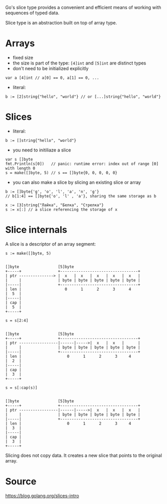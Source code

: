 Go's slice type provides a convenient and efficient means of working with sequences of typed data.

Slice type is an abstraction built on top of array type.

# Arrays

* fixed size
* the size is part of the type: `[4]int` and `[5]int` are distinct types
* don't need to be initialized explicitly

```
var a [4]int // a[0] == 0, a[1] == 0, ...
```

* literal:

```
b := [2]string{"hello", "world"} // or [...]string{"hello", "world"}
```

# Slices

* literal:

```
b := []string{"hello", "world"}
```

* you need to initiliaze a slice

```
var s []byte
fmt.Println(s[0])   // panic: runtime error: index out of range [0] with length 0
s = make([]byte, 5) // s == []byte{0, 0, 0, 0, 0}
```

* you can also make a slice by slicing an existing slice or array

```
b := []byte{'g', 'o', 'l', 'a', 'n', 'g'}
// b[1:4] == []byte{'o', 'l' , 'a'}, sharing the same storage as b

x := [3]string{"Лайка", "Белка", "Стрелка"}
s := x[:] // a slice referencing the storage of x
```

# Slice internals

A slice is a descriptor of an array segment:

```
s := make([]byte, 5)


[]byte                 [5]byte                             
+-----+                +----------------------------------+
| ptr ---------------> |  x   |  x   |  x   |  x   |  x   |
|     |                | byte | byte | byte | byte | byte |
|-----|                +----------------------------------+
| len |                   0      1      2      3      4         
|  5  |                                                    
|-----|                                                    
| cap |                                                    
|  5  |                                                    
+-----+      
```

```
s = s[2:4]


[]byte                 [5]byte                             
+-----+                +----------------------------------+
| ptr -----------------|------|----->|  x   |  x   |      |
|     |                | byte | byte | byte | byte | byte |
|-----|                +----------------------------------+
| len |                    0      1      2      3     4       
|  2  |                                                    
|-----|                                                    
| cap |                                                    
|  3  |                                                    
+-----+      
```

```
s = s[:cap(s)]


[]byte                 [5]byte                             
+-----+                +----------------------------------+
| ptr -----------------|------|----->|  x   |  x   |  x   |
|     |                | byte | byte | byte | byte | byte |
|-----|                +----------------------------------+
| len |                    0      1      2      3     4       
|  3  |                                                    
|-----|                                                    
| cap |                                                    
|  3  |                                                    
+-----+      
```

Slicing does not copy data. It creates a new slice that points to the original array.

# Source

https://blog.golang.org/slices-intro
